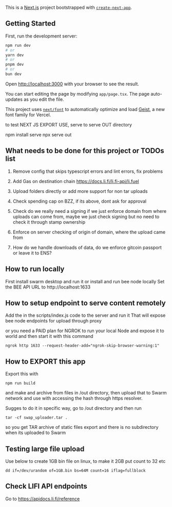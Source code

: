 This is a [Next.js](https://nextjs.org) project bootstrapped with [`create-next-app`](https://nextjs.org/docs/app/api-reference/cli/create-next-app).

## Getting Started

First, run the development server:

```bash
npm run dev
# or
yarn dev
# or
pnpm dev
# or
bun dev
```

Open [http://localhost:3000](http://localhost:3000) with your browser to see the result.

You can start editing the page by modifying `app/page.tsx`. The page auto-updates as you edit the file.

This project uses [`next/font`](https://nextjs.org/docs/app/building-your-application/optimizing/fonts) to automatically optimize and load [Geist](https://vercel.com/font), a new font family for Vercel.

to test NEXT JS EXPORT USE, serve to serve OUT directory

npm install serve
npx serve out

## What needs to be done for this project or TODOs list

1. Remove config that skips typescript errors and lint errors, fix problems

2. Add Gas on destination chain https://docs.li.fi/li.fi-api/li.fuel

3. Upload folders directly or add more support for non tar uploads

4. Check spending cap on BZZ, if its above, dont ask for approval

5. Check do we really need a signing if we just enforce domain from where uploads can come from, maybe we just check signing but no need to check it through stamp ownership

6. Enforce on server checking of origin of domain, where the upload came from

7. How do we handle downloads of data, do we enforce gitcoin passport or leave it to ENS? 

## How to run locally

First install swarm desktop and run it or install and run bee node locally
Set the BEE API URL to http://localhost:1633

## How to setup endpoint to serve content remotely

Add the in the scripts/index.js code to the server and run it
That will expose bee node endpoints for upload through proxy

or you need a PAID plan for NGROK to run your local Node and expose it to world and then start it with this command

```CLI
ngrok http 1633 --request-header-add="ngrok-skip-browser-warning:1"
```

## How to EXPORT this app

Export this with

```
npm run build
```

and make and archive from files in /out directory, then upload that to Swarm network and use with accessing
the hash through https resolver.

Sugges to do it in specific way, go to /out directory and then run

```
tar -cf swap_uploader.tar .
```

so you get TAR archive of static files export and there is no subdirectory when its uploaded to Swarm

## Testing large file upload

Use below to create 1GB bin file on linux, to make it 2GB put count to 32 etc

```
dd if=/dev/urandom of=1GB.bin bs=64M count=16 iflag=fullblock
```

## Check LIFI API endpoints

Go to https://apidocs.li.fi/reference

